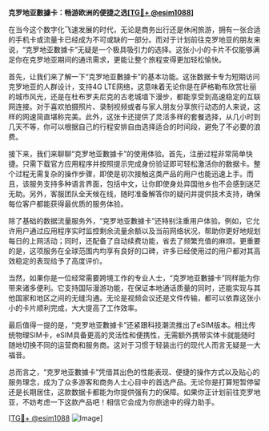**克罗地亚數據卡：畅游欧洲的便捷之选[[TG💪+ @esim1088](https://t.me/s/esim1088)]**

在当今这个数字化飞速发展的时代，无论是商务出行还是休闲旅游，拥有一张合适的手机卡或流量卡已经成为不可或缺的一部分。而对于计划前往克罗地亚的朋友来说，“克罗地亚數據卡”无疑是一个极具吸引力的选择。这张小小的卡片不仅能够满足你在克罗地亚期间的通讯需求，更能让整个旅程变得更加轻松愉快。

首先，让我们来了解一下“克罗地亚數據卡”的基本功能。这张数据卡专为短期访问克罗地亚的人群设计，支持4G LTE网络，这意味着无论你是在萨格勒布欣赏壮丽的城市风光，还是在杜布罗夫尼克的古老城墙下漫步，都能享受到高速稳定的互联网连接。对于喜欢拍摄照片、录制视频或者与家人朋友分享旅行动态的人来说，这样的网速简直堪称完美。此外，这张卡还提供了灵活多样的套餐选择，从几小时到几天不等，你可以根据自己的行程安排自由选择适合的时间段，避免了不必要的浪费。

接下来，我们来聊聊“克罗地亚數據卡”的使用体验。首先，注册过程非常简单快捷。只需下载官方应用程序并按照提示完成身份验证即可轻松激活你的数据卡。整个过程无需复杂的操作步骤，即使是初次接触这类产品的用户也能迅速上手。而且，该服务支持多种语言界面，包括中文，让你即使身处异国他乡也不会感到迷茫无助。另外，客服团队全天候在线，随时准备解答你的疑问并提供技术支持，确保每位客户都能获得最优质的服务体验。

除了基础的数据流量服务外，“克罗地亚數據卡”还特别注重用户体验。例如，它允许用户通过应用程序实时监控剩余流量余额以及当前网络状况，帮助你更好地规划每日的上网活动；同时，还配备了自动续费功能，省去了频繁充值的麻烦。更重要的是，这项服务在全球范围内均享有良好的口碑，许多已经使用过的用户都对其高效稳定的表现给予了高度评价。

当然，如果你是一位经常需要跨境工作的专业人士，“克罗地亚數據卡”同样能为你带来诸多便利。它支持国际漫游功能，在保证本地通话质量的同时，还能实现与其他国家和地区之间的无缝沟通。无论是视频会议还是文件传输，都可以依靠这张小小的卡片顺利完成，大大提高了工作效率。

最后值得一提的是，“克罗地亚數據卡”还紧跟科技潮流推出了eSIM版本。相比传统物理SIM卡，eSIM具备更高的灵活性和便携性，无需额外携带实体卡就能随时随地切换不同的运营商和服务商。这对于习惯于轻装出行的现代人而言无疑是一大福音。

总而言之，“克罗地亚數據卡”凭借其出色的性能表现、便捷的操作方式以及贴心的服务理念，成为了众多游客和商务人士心目中的首选产品。无论你是打算短暂停留还是长期居住，这款数据卡都能为你提供强有力的保障。如果你正计划前往克罗地亚，不妨考虑一下这款产品吧！相信它会成为你旅途中的得力助手。

[[TG💪+ @esim1088](https://t.me/s/esim1088) ![Image](https://i.postimg.cc/4NQfJmqS/Snipaste-2025-05-13-00-14-12.png)]